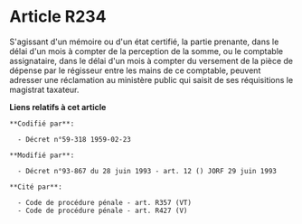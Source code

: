 # Article R234

S'agissant d'un mémoire ou d'un état certifié, la partie prenante, dans le délai d'un mois à compter de la perception de la
somme, ou le comptable assignataire, dans le délai d'un mois à compter du versement de la pièce de dépense par le régisseur
entre les mains de ce comptable, peuvent adresser une réclamation au ministère public qui saisit de ses réquisitions le
magistrat taxateur.

**Liens relatifs à cet article**

	**Codifié par**:

	  - Décret n°59-318 1959-02-23

	**Modifié par**:

	  - Décret n°93-867 du 28 juin 1993 - art. 12 () JORF 29 juin 1993

	**Cité par**:

	  - Code de procédure pénale - art. R357 (VT)
	  - Code de procédure pénale - art. R427 (V)
